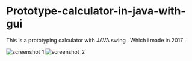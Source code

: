 # Prototype-calculator-in-java-with-gui
This is a prototyping calculator with JAVA swing . Which i made in 2017 .

![screenshot_1](https://user-images.githubusercontent.com/32593150/52228544-d4d29f00-28dc-11e9-889d-19b85e4f4b05.png)
![screenshot_2](https://user-images.githubusercontent.com/32593150/52228545-d56b3580-28dc-11e9-9dc4-82bda8f5cc17.png)
